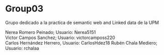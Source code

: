 # Group03
Grupo dedicado a la practica de semantic web and Linked data de la UPM

Nerea Romero Peinado; Usuario: Nerea5151 <br>
Victor Campos Sanchez; Usuario: victorcamposs220 <br>
Carlos Hernández Herrero, Usuario: CarlosHdez18
Rubén Chala Mediero; Usuario: rchalaa <br>
